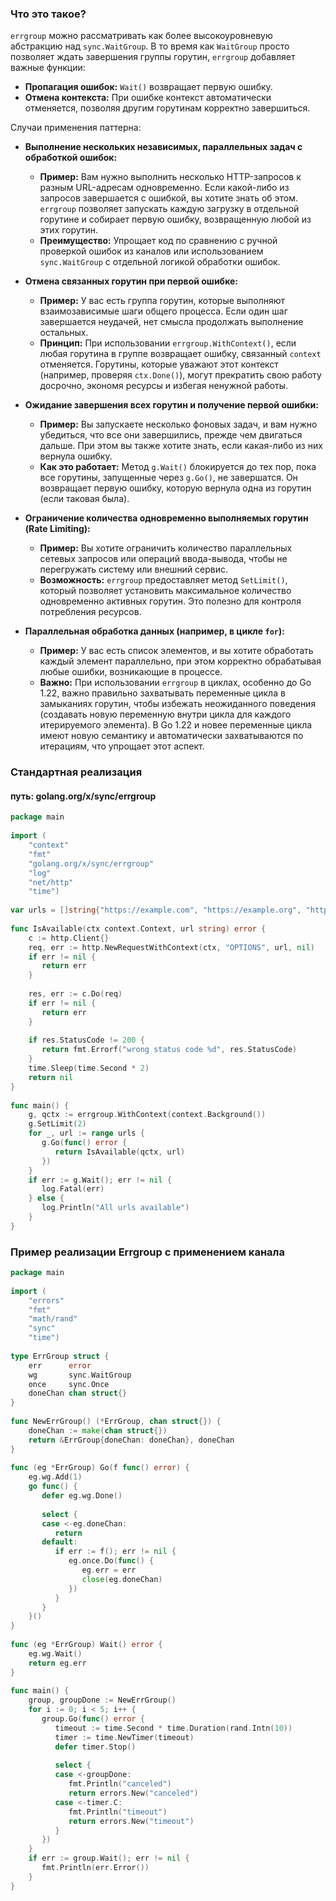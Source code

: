 

### Что это такое?
`errgroup` можно рассматривать как более высокоуровневую абстракцию над `sync.WaitGroup`. В то время как `WaitGroup` просто позволяет ждать завершения группы горутин, `errgroup` добавляет важные функции:
- **Пропагация ошибок:** `Wait()` возвращает первую ошибку.
- **Отмена контекста:** При ошибке контекст автоматически отменяется, позволяя другим горутинам корректно завершиться.


Случаи применения паттерна:
- **Выполнение нескольких независимых, параллельных задач с обработкой ошибок:**
    - **Пример:** Вам нужно выполнить несколько HTTP-запросов к разным URL-адресам одновременно. Если какой-либо из запросов завершается с ошибкой, вы хотите знать об этом. `errgroup` позволяет запускать каждую загрузку в отдельной горутине и собирает первую ошибку, возвращенную любой из этих горутин.
    - **Преимущество:** Упрощает код по сравнению с ручной проверкой ошибок из каналов или использованием `sync.WaitGroup` с отдельной логикой обработки ошибок.
    
- **Отмена связанных горутин при первой ошибке:**
    - **Пример:** У вас есть группа горутин, которые выполняют взаимозависимые шаги общего процесса. Если один шаг завершается неудачей, нет смысла продолжать выполнение остальных.
    - **Принцип:** При использовании `errgroup.WithContext()`, если любая горутина в группе возвращает ошибку, связанный `context` отменяется. Горутины, которые уважают этот контекст (например, проверяя `ctx.Done()`), могут прекратить свою работу досрочно, экономя ресурсы и избегая ненужной работы.
    
- **Ожидание завершения всех горутин и получение первой ошибки:**
    - **Пример:** Вы запускаете несколько фоновых задач, и вам нужно убедиться, что все они завершились, прежде чем двигаться дальше. При этом вы также хотите знать, если какая-либо из них вернула ошибку.
    - **Как это работает:** Метод `g.Wait()` блокируется до тех пор, пока все горутины, запущенные через `g.Go()`, не завершатся. Он возвращает первую ошибку, которую вернула одна из горутин (если таковая была).
    
- **Ограничение количества одновременно выполняемых горутин (Rate Limiting):**
    - **Пример:** Вы хотите ограничить количество параллельных сетевых запросов или операций ввода-вывода, чтобы не перегружать систему или внешний сервис.
    - **Возможность:** `errgroup` предоставляет метод `SetLimit()`, который позволяет установить максимальное количество одновременно активных горутин. Это полезно для контроля потребления ресурсов.
    
- **Параллельная обработка данных (например, в цикле `for`):**
    - **Пример:** У вас есть список элементов, и вы хотите обработать каждый элемент параллельно, при этом корректно обрабатывая любые ошибки, возникающие в процессе.
    - **Важно:** При использовании `errgroup` в циклах, особенно до Go 1.22, важно правильно захватывать переменные цикла в замыканиях горутин, чтобы избежать неожиданного поведения (создавать новую переменную внутри цикла для каждого итерируемого элемента). В Go 1.22 и новее переменные цикла имеют новую семантику и автоматически захватываются по итерациям, что упрощает этот аспект.

### Стандартная реализация  
#### путь: golang.org/x/sync/errgroup

```go
package main  
  
import (  
    "context"  
    "fmt"   
	"golang.org/x/sync/errgroup"    
	"log"    
	"net/http"    
	"time")  
  
var urls = []string{"https://example.com", "https://example.org", "https://example.net"}  
  
func IsAvailable(ctx context.Context, url string) error {  
    c := http.Client{}  
    req, err := http.NewRequestWithContext(ctx, "OPTIONS", url, nil)  
    if err != nil {  
       return err  
    }  
  
    res, err := c.Do(req)  
    if err != nil {  
       return err  
    }  
  
    if res.StatusCode != 200 {  
       return fmt.Errorf("wrong status code %d", res.StatusCode)  
    }  
    time.Sleep(time.Second * 2)  
    return nil  
}  
  
func main() {  
    g, qctx := errgroup.WithContext(context.Background())  
    g.SetLimit(2)  
    for _, url := range urls {  
       g.Go(func() error {  
          return IsAvailable(qctx, url)  
       })  
    }  
    if err := g.Wait(); err != nil {  
       log.Fatal(err)  
    } else {  
       log.Println("All urls available")  
    }  
}
```


### Пример реализации Errgroup с применением канала
```go
package main  
  
import (  
    "errors"  
    "fmt"    
    "math/rand"    
    "sync"    
    "time")  
  
type ErrGroup struct {  
    err      error  
    wg       sync.WaitGroup  
    once     sync.Once  
    doneChan chan struct{}  
}  
  
func NewErrGroup() (*ErrGroup, chan struct{}) {  
    doneChan := make(chan struct{})  
    return &ErrGroup{doneChan: doneChan}, doneChan  
}  
  
func (eg *ErrGroup) Go(f func() error) {  
    eg.wg.Add(1)  
    go func() {  
       defer eg.wg.Done()  
  
       select {  
       case <-eg.doneChan:  
          return  
       default:  
          if err := f(); err != nil {  
             eg.once.Do(func() {  
                eg.err = err  
                close(eg.doneChan)  
             })  
          }  
       }  
    }()  
}  
  
func (eg *ErrGroup) Wait() error {  
    eg.wg.Wait()  
    return eg.err  
}  
  
func main() {  
    group, groupDone := NewErrGroup()  
    for i := 0; i < 5; i++ {  
       group.Go(func() error {  
          timeout := time.Second * time.Duration(rand.Intn(10))  
          timer := time.NewTimer(timeout)  
          defer timer.Stop()  
  
          select {  
          case <-groupDone:  
             fmt.Println("canceled")  
             return errors.New("canceled")  
          case <-timer.C:  
             fmt.Println("timeout")  
             return errors.New("timeout")  
          }  
       })  
    }  
    if err := group.Wait(); err != nil {  
       fmt.Println(err.Error())  
    }  
}
```